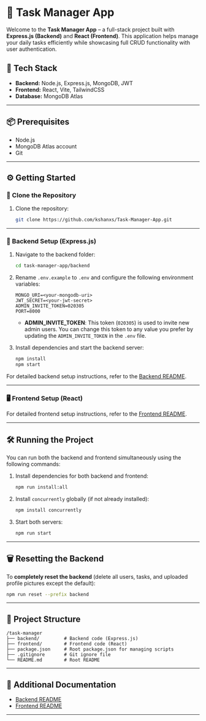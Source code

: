# 📝 Task Manager App

Welcome to the **Task Manager App** – a full-stack project built with **Express.js (Backend)** and **React (Frontend)**. This application helps manage your daily tasks efficiently while showcasing full CRUD functionality with user authentication.

## 🚀 Tech Stack

- **Backend:** Node.js, Express.js, MongoDB, JWT  
- **Frontend:** React, Vite, TailwindCSS  
- **Database:** MongoDB Atlas  

---

## 📦 Prerequisites

- Node.js  
- MongoDB Atlas account  
- Git  

---

## ⚙️ Getting Started

### 🔧 Clone the Repository

1. Clone the repository:
   ```bash
   git clone https://github.com/kshanxs/Task-Manager-App.git
   ```

---

### 🔧 Backend Setup (Express.js)

1. Navigate to the backend folder:
   ```bash
   cd task-manager-app/backend
   ```

2. Rename `.env.example` to `.env` and configure the following environment variables:
   ```dotenv
   MONGO_URI=<your-mongodb-uri>
   JWT_SECRET=<your-jwt-secret>
   ADMIN_INVITE_TOKEN=020305
   PORT=8000
   ```

   - **ADMIN_INVITE_TOKEN**: This token (`020305`) is used to invite new admin users. You can change this token to any value you prefer by updating the `ADMIN_INVITE_TOKEN` in the `.env` file.

3. Install dependencies and start the backend server:
   ```bash
   npm install
   npm start
   ```

For detailed backend setup instructions, refer to the [Backend README](./backend/README.md).

---

### 🖥️ Frontend Setup (React)

For detailed frontend setup instructions, refer to the [Frontend README](./frontend/README.md).

---

## 🛠️ Running the Project

You can run both the backend and frontend simultaneously using the following commands:

1. Install dependencies for both backend and frontend:
   ```bash
   npm run install:all
   ```

2. Install `concurrently` globally (if not already installed):
   ```bash
   npm install concurrently
   ```

3. Start both servers:
   ```bash
   npm run start
   ```

---

## 🗑️ Resetting the Backend

To **completely reset the backend** (delete all users, tasks, and uploaded profile pictures except the default):

```bash
npm run reset --prefix backend
```

---

## 📂 Project Structure

```
/task-manager
├── backend/         # Backend code (Express.js)
├── frontend/        # Frontend code (React)
├── package.json     # Root package.json for managing scripts
├── .gitignore       # Git ignore file
└── README.md        # Root README
```

---

## 📄 Additional Documentation

- [Backend README](./backend/README.md)
- [Frontend README](./frontend/README.md)

---
